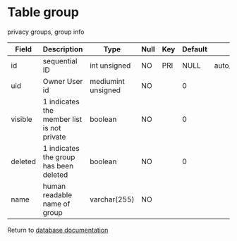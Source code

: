 Table group
===========
privacy groups, group info

| Field   | Description                                | Type               | Null | Key | Default | Extra          |    
| ------- | ------------------------------------------ | ------------------ | ---- | --- | ------- | -------------- |    
| id      | sequential ID                              | int unsigned       | NO   | PRI | NULL    | auto_increment |    
| uid     | Owner User id                              | mediumint unsigned | NO   |     | 0       |                |    
| visible | 1 indicates the member list is not private | boolean            | NO   |     | 0       |                |    
| deleted | 1 indicates the group has been deleted     | boolean            | NO   |     | 0       |                |    
| name    | human readable name of group               | varchar(255)       | NO   |     |         |                |    

Return to [database documentation](help/database)
